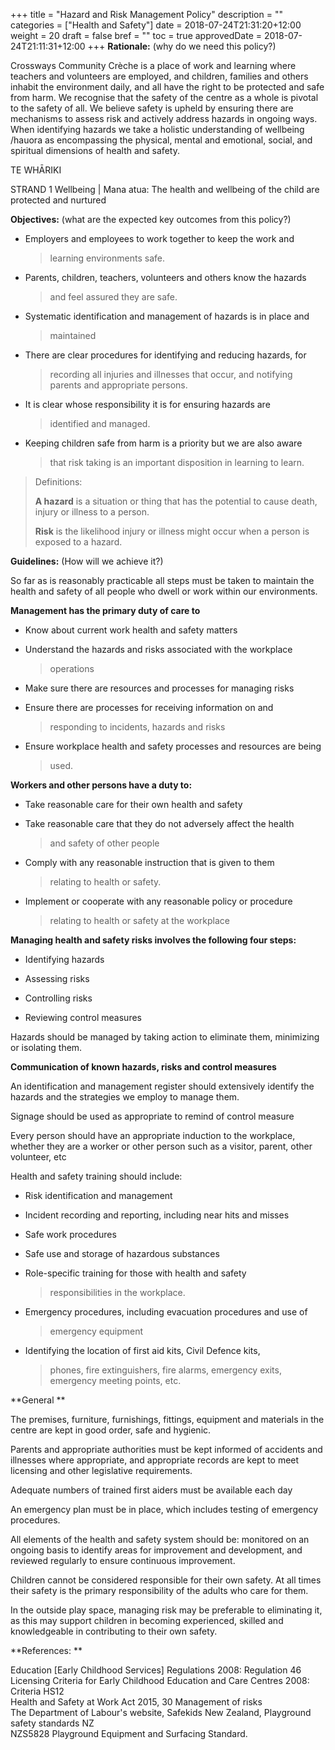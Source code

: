 +++
title = "Hazard and Risk Management Policy"
description = ""
categories = ["Health and Safety"]
date = 2018-07-24T21:31:20+12:00
weight = 20
draft = false
bref = ""
toc = true
approvedDate = 2018-07-24T21:11:31+12:00
+++
**Rationale:** (why do we need this policy?)

Crossways Community Crèche is a place of work and learning where
teachers and volunteers are employed, and children, families and others
inhabit the environment daily, and all have the right to be protected
and safe from harm. We recognise that the safety of the centre as a
whole is pivotal to the safety of all. We believe safety is upheld by
ensuring there are mechanisms to assess risk and actively address
hazards in ongoing ways. When identifying hazards we take a holistic
understanding of wellbeing /hauora as encompassing the physical, mental
and emotional, social, and spiritual dimensions of health and safety.

TE WHĀRIKI

STRAND 1 Wellbeing \| Mana atua: The health and wellbeing of the child
are protected and nurtured

**Objectives:** (what are the expected key outcomes from this policy?)

-   Employers and employees to work together to keep the work and
    > learning environments safe.

-   Parents, children, teachers, volunteers and others know the hazards
    > and feel assured they are safe.

-   Systematic identification and management of hazards is in place and
    > maintained

-   There are clear procedures for identifying and reducing hazards, for
    > recording all injuries and illnesses that occur, and notifying
    > parents and appropriate persons.

-   It is clear whose responsibility it is for ensuring hazards are
    > identified and managed.

-   Keeping children safe from harm is a priority but we are also aware
    > that risk taking is an important disposition in learning to learn.

> Definitions:
>
> **A hazard** is a situation or thing that has the potential to cause
> death, injury or illness to a person.
>
> **Risk** is the likelihood injury or illness might occur when a person
> is exposed to a hazard.

**Guidelines:** (How will we achieve it?)

So far as is reasonably practicable all steps must be taken to maintain
the health and safety of all people who dwell or work within our
environments.

**Management has the primary duty of care to**

-   Know about current work health and safety matters

-   Understand the hazards and risks associated with the workplace
    > operations

-   Make sure there are resources and processes for managing risks

-   Ensure there are processes for receiving information on and
    > responding to incidents, hazards and risks

-   Ensure workplace health and safety processes and resources are being
    > used.

**Workers and other persons have a duty to:**

-   Take reasonable care for their own health and safety

-   Take reasonable care that they do not adversely affect the health
    > and safety of other people

-   Comply with any reasonable instruction that is given to them
    > relating to health or safety.

-   Implement or cooperate with any reasonable policy or procedure
    > relating to health or safety at the workplace

**Managing health and safety risks involves the following four steps:**

-   Identifying hazards

-   Assessing risks

-   Controlling risks

-   Reviewing control measures

Hazards should be managed by taking action to eliminate them, minimizing
or isolating them.

**Communication of known hazards, risks and control measures**

An identification and management register should extensively identify
the hazards and the strategies we employ to manage them.

Signage should be used as appropriate to remind of control measure

Every person should have an appropriate induction to the workplace,
whether they are a worker or other person such as a visitor, parent,
other volunteer, etc

Health and safety training should include:

-   Risk identification and management

-   Incident recording and reporting, including near hits and misses

-   Safe work procedures

-   Safe use and storage of hazardous substances

-   Role-specific training for those with health and safety
    > responsibilities in the workplace.

-   Emergency procedures, including evacuation procedures and use of
    > emergency equipment

-   Identifying the location of first aid kits, Civil Defence kits,
    > phones, fire extinguishers, fire alarms, emergency exits,
    > emergency meeting points, etc.

**General **

The premises, furniture, furnishings, fittings, equipment and materials
in the centre are kept in good order, safe and hygienic.

Parents and appropriate authorities must be kept informed of accidents
and illnesses where appropriate, and appropriate records are kept to
meet licensing and other legislative requirements.

Adequate numbers of trained first aiders must be available each day

An emergency plan must be in place, which includes testing of emergency
procedures.

All elements of the health and safety system should be: monitored on an
ongoing basis to identify areas for improvement and development, and
reviewed regularly to ensure continuous improvement.

Children cannot be considered responsible for their own safety. At all
times their safety is the primary responsibility of the adults who care
for them.

In the outside play space, managing risk may be preferable to
eliminating it, as this may support children in becoming experienced,
skilled and knowledgeable in contributing to their own safety.

**References: **

Education \[Early Childhood Services\] Regulations 2008: Regulation 46\
Licensing Criteria for Early Childhood Education and Care Centres 2008:
Criteria HS12\
Health and Safety at Work Act 2015, 30 Management of risks\
The Department of Labour's website, Safekids New Zealand, Playground
safety standards NZ\
NZS5828 Playground Equipment and Surfacing Standard.
